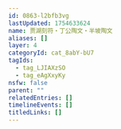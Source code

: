 ```yaml
---
id: 0863-l2bfb3vg
lastUpdated: 1754633624
name: 贾湖刻符・丁公陶文・半坡陶文
aliases: []
layer: 4
categoryId: cat_8abY-bU7
tagIds:
  - tag_LJIAXzSO
  - tag_eAgXxyKy
nsfw: false
parent: ""
relatedEntries: []
timelineEvents: []
titledLinks: []
---
```


